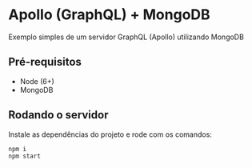 # Apollo (GraphQL) + MongoDB

Exemplo simples de um servidor GraphQL (Apollo) utilizando MongoDB

## Pré-requisitos

- Node (6+)
- MongoDB

## Rodando o servidor

Instale as dependências do projeto e rode com os comandos:

```
npm i
npm start
```